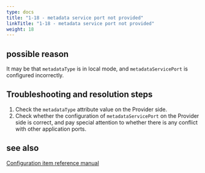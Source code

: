 ```yaml
---
type: docs
title: "1-18 - metadata service port not provided"
linkTitle: "1-18 - metadata service port not provided"
weight: 18
---
```


## possible reason
It may be that `metadataType` is in local mode, and `metadataServicePort` is configured incorrectly.

## Troubleshooting and resolution steps
1. Check the `metadataType` attribute value on the Provider side.
2. Check whether the configuration of `metadataServicePort` on the Provider side is correct, and pay special attention to whether there is any conflict with other application ports.

## see also
[Configuration item reference manual](../../../reference-manual/config/properties)

<p style="margin-top: 3rem;"> </p>